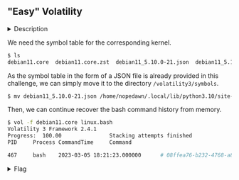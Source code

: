 ## "Easy" Volatility

<details>
  <summary>Description</summary>
  
  > I've included the flag in as shell command. Can you retrieve it? <br>
  > I recommend using the [volatility3](https://github.com/volatilityfoundation/volatility3) software for this challenge. <br>
  > Here is the memory dump: [debian11.core.zst](https://utexas.box.com/s/fehluzyox4bbgfjlz061r2k7k2sek3cw) <br>
  > This problem also comes with a free profile! [debian11_5.10.0-21.json.zst](https://utexas.box.com/s/g64kezqvkqhm6nw79oovcekn9z1w66q0) <br>
  > Both of these files are compressed using zstd. <br>
  > This challenge's flag looks like a UUID. <br>
  
  > Note: the volatility challenges do not have a flag format to discourage grepping. They all should be possible without guessing. If you have trouble, remember that you can ask for help. <br>
  
  > By Daniel Parks (@danielp on discord)
  
</details>

We need the symbol table for the corresponding kernel.

```bash
$ ls
debian11.core  debian11.core.zst  debian11_5.10.0-21.json  debian11_5.10.0-21.json.zst
```

As the symbol table in the form of a JSON file is already provided in this challenge, we can simply move it to the directory `/volatility3/symbols`.

```bash
$ mv debian11_5.10.0-21.json /home/nopedawn/.local/lib/python3.10/site-packages/volatility3/symbols
```

Then, we can continue recover the bash command history from memory.

```bash
$ vol -f debian11.core linux.bash
Volatility 3 Framework 2.4.1
Progress:  100.00               Stacking attempts finished
PID     Process CommandTime     Command

467     bash    2023-03-05 18:21:23.000000      # 08ffea76-b232-4768-a815-3cc1c467e813
```

<details>
  <summary>Flag</summary>
  
  > `08ffea76-b232-4768-a815-3cc1c467e813`
  
</details>
